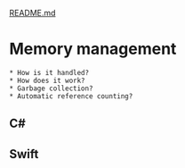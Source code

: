 [README.md](../README.md)

# Memory management
    * How is it handled?
    * How does it work?
    * Garbage collection?
    * Automatic reference counting?

## C#


## Swift

